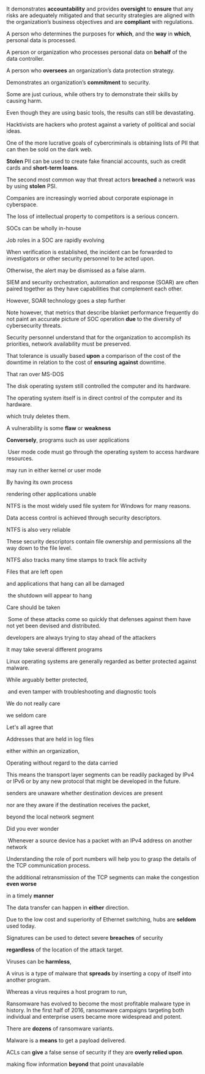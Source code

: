 It demonstrates **accountability** and provides **oversight** to **ensure** that any risks are adequately mitigated and that security strategies are aligned with the organization’s business objectives and are **compliant** with regulations.

 A person who determines the purposes for **which**, and the **way** in **which**, personal data is processed.

A person or organization who processes personal data on **behalf** of the data controller.

A person who **oversees** an organization’s data protection strategy.

Demonstrates an organization’s **commitment** to security.

Some are just curious, while others try to demonstrate their skills by causing harm.

Even though they are using basic tools, the results can still be devastating.

Hacktivists are hackers who protest against a variety of political and social ideas.

One of the more lucrative goals of cybercriminals is obtaining lists of PII that can then be sold on the dark web.

**Stolen** PII can be used to create fake financial accounts, such as credit cards and **short-term loans**.

The second most common way that threat actors **breached** a network was by using **stolen** PSI.

Companies are increasingly worried about corporate espionage in cyberspace.

The loss of intellectual property to competitors is a serious concern.

SOCs can be wholly in-house

Job roles in a SOC are rapidly evolving

When verification is established, the incident can be forwarded to investigators or other security personnel to be acted upon.

Otherwise, the alert may be dismissed as a false alarm.

SIEM and security orchestration, automation and response (SOAR) are often paired together as they have capabilities that complement each other.

However, SOAR technology goes a step further

Note however, that metrics that describe blanket performance frequently do not paint an accurate picture of SOC operation **due** to the diversity of cybersecurity threats.

Security personnel understand that for the organization to accomplish its priorities, network availability must be preserved.

That tolerance is usually based **upon** a comparison of the cost of the downtime in relation to the cost of **ensuring** **against** downtime.

That ran over MS-DOS

The disk operating system still controlled the computer and its hardware.

The operating system itself is in direct control of the computer and its hardware.

which truly deletes them.


A vulnerability is some **flaw** or **weakness**

**Conversely**, programs such as user applications

 User mode code must go through the operating system to access hardware resources.

may run in either kernel or user mode

By having its own process

rendering other applications unable

NTFS is the most widely used file system for Windows for many reasons.

Data access control is achieved through security descriptors.

NTFS is also very reliable

These security descriptors contain file ownership and permissions all the way down to the file level.

NTFS also tracks many time stamps to track file activity

Files that are left open

and applications that hang can all be damaged

 the shutdown will appear to hang

Care should be taken

 Some of these attacks come so quickly that defenses against them have not yet been devised and distributed.

developers are always trying to stay ahead of the attackers

It may take several different programs

Linux operating systems are generally regarded as better protected against malware.

While arguably better protected,

 and even tamper with troubleshooting and diagnostic tools

We do not really care

we seldom care

Let's all agree that

Addresses that are held in log files

either within an organization,

Operating without regard to the data carried

This means the transport layer segments can be readily packaged by IPv4 or IPv6 or by any new protocol that might be developed in the future.

senders are unaware whether destination devices are present

nor are they aware if the destination receives the packet,


beyond the local network segment


Did you ever wonder

 Whenever a source device has a packet with an IPv4 address on another network

Understanding the role of port numbers will help you to grasp the details of the TCP communication process.

the additional retransmission of the TCP segments can make the congestion **even worse**

in a timely **manner**

The data transfer can happen in **either** direction.

Due to the low cost and superiority of Ethernet switching, hubs are **seldom** used today.

Signatures can be used to detect severe **breaches** of security

**regardless** of the location of the attack target.

Viruses can be **harmless**,

A virus is a type of malware that **spreads** by inserting a copy of itself into another program.

Whereas a virus requires a host program to run,

Ransomware has evolved to become the most profitable malware type in history. In the first half of 2016, ransomware campaigns targeting both individual and enterprise users became more widespread and potent.

There are **dozens** of ransomware variants.

Malware is a **means** to get a payload delivered.

ACLs can **give** a false sense of security if they are **overly relied upon**.

making flow information **beyond** that point unavailable


































































































